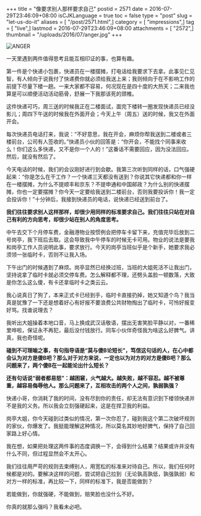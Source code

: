 +++
title = "像要求别人那样要求自己"
postid = 2571
date = 2016-07-29T23:46:09+08:00
isCJKLanguage = true
toc = false
type = "post"
slug = "let-us-do-it"
aliases = [ "/post/2571.html",]
category = [ "impressions",]
tag = [ "live",]
lastmod = 2016-07-29T23:46:09+08:00
attachments = [ "2572",]
thumbnail = "/uploads/2016/07/anger.jpg"
+++


![ANGER](/uploads/2016/07/anger.jpg)

一天里遇到两件值得思考且能互相印证的事，也算有趣。<!--more-->

第一件是个快递小包裹，快递员在一楼摆摊，打电话给我要求下去拿。此事见仁见智，有人倾向于说我付了快递费你就必须给我送上来；我则倾向于在不影响工作的前提下尽量下楼一趟。一来大家都不容易，何况现在是四十度的大热天；二来我也算是可以顺便活动活动筋骨，舒展一下我那该死的颈椎。

这件快递可巧，周三送的时候我正在二楼面试，面完下楼转一圈发现快递员已经没影儿；周四下午送的时候我在外面开会；今天上午（周五）送的时候，我又在外面开会。

每次快递员电话打来，我说：“不好意思，我在开会，麻烦你帮我送到二楼或者三楼前台，公司有人签收的。”快递员小伙的回答是：“你开会，不能找个同事来收么！你们这么多快递，又不是你一个人的！”这番话不需要回应，因为没法回应。然后，就没有然后了。

今天电话的时候，我们的会议刚好进行到会歇。我第三次听到同样的话，口气强硬起来：“你是怎么在干工作？一个快递三天都没有送到？你说其它快递都和你一样在一楼摆摊，为什么不提顺丰和京东？不提申通和中国邮政？为什么别的快递摆摊，你也一定要摆摊？你今天一定要给我送到二楼前台，否则我要投诉你！我一定会投诉你！”十分钟后，我接到快递员的电话，说快递已经送到前台了。

**我们往往要求别人这样那样，却很少用同样的标准要求自己。我们往往只站在对自己有利的方向思考，却很少站在别人的角度思考。**

中午去交下个月停车费，金融港物业按惯例会把停车卡留下来，充值完毕后放到二号岗亭，我下班后去取。这会导致我中午停车的时候无卡可用。物业的说法是要我和岗亭工作人员说明此事，要求放行。今天的岗亭当班似乎是个新手，她要求我必须领一张临时卡，否则不让我入场。

下午出门的时候遇到了麻烦。岗亭显然已经换过班，当班的大姐死活不让我出门，坚持说拿了临时卡就必须交停车费。怎么解释都不理，还劈头盖脸一顿数落，大致是你怎么这么傻，有卡还拿临时卡之类云云。

我心说真日了狗了，本来正式卡已经到手，临时卡直接扔掉，她又知道个鸟？我当真是犹豫了一下还是想着好心有好报不要浪费公共财物掏出了临时卡，可怜好报变好骂。找谁说理去？

我听出大姐操着本地口音，马上换成武汉话敬语，摆出无害笑脸平静以对，一番稀里哗啦，保证永不再犯，最后没付钱放行。同车小伙伴奇怪我为啥这么好脾气。讲真，我也奇怪呢。

**碰到不可理喻之事，有句指导语是“莫与傻B论短长”，笃信这句话的人，在心中都会认为对方是傻B吧？那么对于对方来说，一定也以为对方的对方是傻B吧？那么问题来了，两个傻B在一起能论出什么短长？**

**还有句话说“弱者都易怒”：越困窘，火气越大。越失败，越不容忍。越不被尊重，越容易侮辱他人。那么问题来了，互相攻击的两个人之间，孰弱孰强？**

快递小哥，你消耗了我的时间，没有尽到你的责任，却无法有意识到下楼领快递并不是我的义务。所以我会立刻强硬起来，这是在捍卫我的利益。

岗亭大姐，你今天碰到过类似的情况，第一次你忍了，碰到我这个第二次破坏规则的家伙，你爆发了。我挺能理解这种情况，所以莫名其妙地好脾气，保持了自己回家路上好心情。

我在想，如果把处理这两件事的态度调换一下，会得到什么结果？结果或许并没有什么不同，但过程显然会不太开心。

我们往往用严苛的规则去束缚别人，用宽松的标准来对待自己。所以，我们任何时候都是对的。要解决这样的问题，尝试把自己拉到（无论孰高孰低，孰强孰弱）和对方一样的标准，再比较一下，同样的标准下，我是否能做到？

若能做到，你就强硬，不能做到，赔笑脸也没什么不好。

你真的就那么强吗？我看未必吧。
